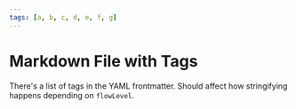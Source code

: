```yaml
---
tags: [a, b, c, d, e, f, g]
---
```

# Markdown File with Tags

There's a list of tags in the YAML frontmatter.
Should affect how stringifying happens depending on `flowLevel`.
